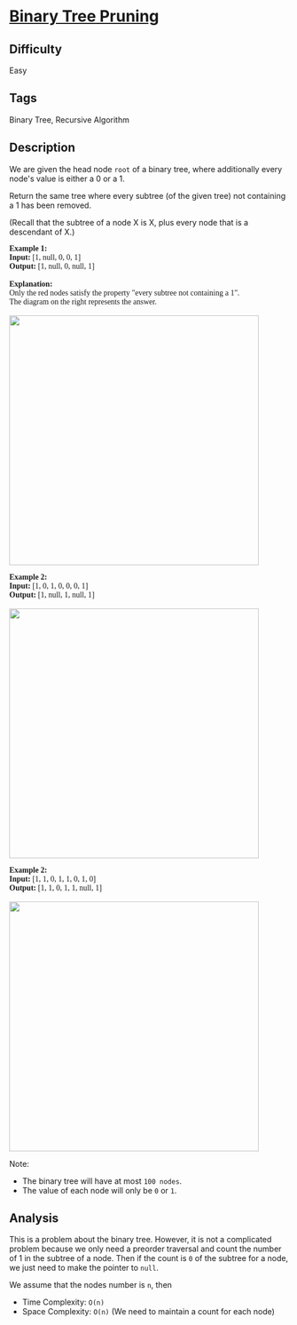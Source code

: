 # [Binary Tree Pruning](https://leetcode.com/problems/binary-tree-pruning/)

## Difficulty

Easy

## Tags

Binary Tree, Recursive Algorithm

## Description

We are given the head node `root` of a binary tree, where additionally every node's value is either a 0 or a 1.

Return the same tree where every subtree (of the given tree) not containing a 1 has been removed.

(Recall that the subtree of a node X is X, plus every node that is a descendant of X.)

<pre style="font-family: consolas">
<b>Example 1:</b>
<b>Input:</b> [1, null, 0, 0, 1]
<b>Output:</b> [1, null, 0, null, 1]

<b>Explanation:</b> 
Only the red nodes satisfy the property "every subtree not containing a 1".
The diagram on the right represents the answer.

<img alt="" src="https://s3-lc-upload.s3.amazonaws.com/uploads/2018/04/06/1028_2.png" style="width:450px" />
</pre>

<pre style="font-family: consolas">
<b>Example 2:</b>
<b>Input:</b> [1, 0, 1, 0, 0, 0, 1]
<b>Output:</b> [1, null, 1, null, 1]

<img alt="" src="https://s3-lc-upload.s3.amazonaws.com/uploads/2018/04/06/1028_1.png" style="width:450px" />
</pre>

<pre style="font-family: consolas">
<b>Example 2:</b>
<b>Input:</b> [1, 1, 0, 1, 1, 0, 1, 0]
<b>Output:</b> [1, 1, 0, 1, 1, null, 1]

<img alt="" src="https://s3-lc-upload.s3.amazonaws.com/uploads/2018/04/06/1028_1.png" style="width:450px" />
</pre>

Note:

- The binary tree will have at most `100 nodes`.
- The value of each node will only be `0` or `1`.

## Analysis

This is a problem about the binary tree. However, it is not a complicated problem because we only need a preorder traversal and count the number of 1 in the subtree of a node. Then if the count is `0` of the subtree for a node, we just need to make the pointer to `null`.

We assume that the nodes number is `n`, then
- Time Complexity: `O(n)`
- Space Complexity: `O(n)` (We need to maintain a count for each node)
